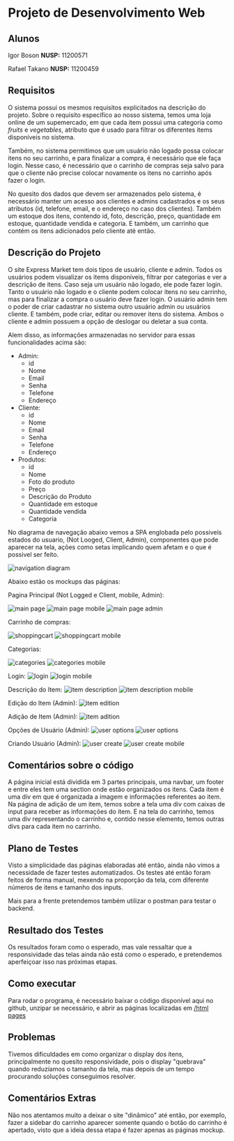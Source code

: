 

# Projeto de Desenvolvimento Web
## Alunos

Igor Boson **NUSP:** 11200571 

Rafael Takano  **NUSP:** 11200459

## Requisitos
O sistema possui os mesmos requisitos explicitados na descrição do projeto. Sobre o requisito específico ao nosso sistema, temos uma loja online de um supemercado, em que cada item possui uma categoria como _fruits_ e _vegetables_, atributo que é usado para filtrar os diferentes items disponíveis no sistema.

Também, no sistema permitimos que um usuário não logado possa colocar itens no seu carrinho, e para finalizar a compra, é necessário que ele faça login. Nesse caso, é necessário que o carrinho de compras seja salvo para que o cliente não precise colocar novamente os itens no carrinho após fazer o login.

No quesito dos dados que devem ser armazenados pelo sistema, é necessário manter um acesso aos clientes e admins cadastrados e os seus atributos (id, telefone, email, e o endereço no caso dos clientes). Também um estoque dos itens, contendo id, foto, descrição, preço, quantidade em estoque, quantidade vendida e categoria. E também, um carrinho que contém os itens adicionados pelo cliente até então.

## Descrição do Projeto
O site Express Market tem dois tipos de usuário, cliente e admin. Todos os usuários podem visualizar os items disponíveis, filtrar por categorias e ver a descrição de itens. Caso seja um usuário não logado, ele pode fazer login. Tanto o usuário não logado e o cliente podem colocar itens no seu carrinho, mas para finalizar a compra o usuário deve fazer login. O usuário admin tem o poder de criar cadastrar no sistema outro usuário admin ou usuários cliente. E também, pode criar, editar ou remover itens do sistema. Ambos o cliente e admin possuem a opção de deslogar ou deletar a sua conta.

Alem disso, as informações armazenadas no servidor para essas funcionalidades acima são:

- Admin:
    - id
    - Nome
    - Email
    - Senha
    - Telefone
    - Endereço
- Cliente:
    - id
    - Nome
    - Email
    - Senha
    - Telefone
    - Endereço
- Produtos:
    - id
    - Nome
    - Foto do produto
    - Preço 
    - Descrição do Produto
    - Quantidade em estoque
    - Quantidade vendida
    - Categoria

No diagrama de navegação abaixo vemos a SPA englobada pelo possiveís estados do usuario, (Not Looged, Client, Admin), componentes que pode aparecer na tela, ações como setas implicando quem afetam e o que é possivel ser feito.

![navigation diagram](imgs/Navigation%20Diagram.png)

Abaixo estão os mockups das páginas:

Pagina Principal (Not Logged e Client, mobile, Admin): 

![main page](imgs/Mockup%20pages/Desktop%20pages/Pagina%20inicial%20-%20Desktop.png)
![main page mobile](imgs/Mockup%20pages/smartphone%20pages/Pagina%20inicial%20-%20Phone.png)
![main page admin](imgs/Mockup%20pages/Desktop%20pages/Visao%20Admin%20-%20Desktop.png)

Carrinho de compras: 

![shoppingcart](imgs/Mockup%20pages/Desktop%20pages/Carrinho%20-%20Desktop.png)
![shoppingcart mobile](imgs/Mockup%20pages/smartphone%20pages/Carrinho%20-%20Phone.png)

Categorias:

![categories](imgs/Mockup%20pages/Desktop%20pages/Categorias%20-%20Desktop.png)
![categories mobile](imgs/Mockup%20pages/smartphone%20pages/Categorias%20-%20Phone.png)

Login: 
![login](imgs/Mockup%20pages/Desktop%20pages/Login%20-%20Desktop.png)
![login mobile](imgs/Mockup%20pages/smartphone%20pages/Login%20-%20Phone.png)

Descrição do Item:
![item description](imgs/Mockup%20pages/Desktop%20pages/Descri%C3%A7ao%20de%20item%20-%20Desktop.png)
![item description mobile](imgs/Mockup%20pages/smartphone%20pages/Descri%C3%A7ao%20-%20Phone.png)

Edição do Item (Admin): 
![item edition](imgs/Mockup%20pages/Desktop%20pages/Visao%20Admin%20edi%C3%A7ao%20item%20-%20Desktop.png)

Adição de Item (Admin): 
![item adition](imgs/Mockup%20pages/Desktop%20pages/Visao%20Admin%20adicao%20item%20-%20Desktop.png)

Opções de Usuário (Admin): 
![user options](imgs/Mockup%20pages/Desktop%20pages/Pessoal%20Admin%20-%20Desktop.png)
![user options](imgs/Mockup%20pages/smartphone%20pages/Pessoal%20Admin%20-%20Phone.png)

Criando Usuário (Admin):
![user create](imgs/Mockup%20pages/Desktop%20pages/Create%20Admin%20-%20Desktop.png)
![user create mobile](imgs/Mockup%20pages/smartphone%20pages/Create%20Admin%20-%20Phone.png)

## Comentários sobre o código
A página inicial está dividida em 3 partes principais, uma navbar, um footer e entre eles tem uma section onde estão organizados os itens. Cada item é uma div em que é organizada a imagem e informações referentes ao item. 
Na página de adição de um item, temos sobre a tela uma div com caixas de input para receber as informações do item. E na tela do carrinho, temos uma div representando o carrinho e, contido nesse elemento, temos outras divs para cada item no carrinho.

## Plano de Testes
Visto a simplicidade das páginas elaboradas até então, ainda não vimos a necessidade de fazer testes automatizados. Os testes até então foram feitos de forma manual, mexendo na proporção da tela, com diferente números de itens e tamanho dos inputs.

Mais para a frente pretendemos também utilizar o postman para testar o backend.

## Resultado dos Testes
Os resultados foram como o esperado, mas vale ressaltar que a responsividade das telas ainda não está como o esperado, e pretendemos aperfeiçoar isso nas próximas etapas.

## Como executar
Para rodar o programa, é necessário baixar o código disponível aqui no github, unzipar se necessário, e abrir as páginas localizadas em [/html pages](https://github.com/Rafael-Takano/projeto-desenvolvimento-web/tree/main/html%20pages)

## Problemas
Tivemos dificuldades em como organizar o display dos itens, principalmente no quesito responsividade, pois o display "quebrava" quando reduzíamos o tamanho da tela, mas depois de um tempo procurando soluções conseguimos resolver.

## Comentários Extras 
Não nos atentamos muito a deixar o site "dinâmico" até então, por exemplo, fazer a sidebar do carrinho aparecer somente quando o botão do carrinho é apertado, visto que a ideia dessa etapa é fazer apenas as páginas mockup.
